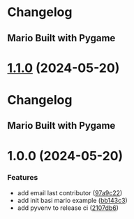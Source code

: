# Changelog
## Mario Built with Pygame

# [1.1.0](https://github.com/software-development-v/mario-pygame/compare/v1.0.0...v1.1.0) (2024-05-20)

# Changelog

## Mario Built with Pygame

# 1.0.0 (2024-05-20)

### Features

- add email last contributor
  ([97a9c22](https://github.com/software-development-v/mario-pygame/commit/97a9c22417a73eb8fa9915cd02e73d026775a398))
- add init basi mario example
  ([bb143c3](https://github.com/software-development-v/mario-pygame/commit/bb143c323d51487176fdf4b12029e66c872b1411))
- add pyvenv to release ci
  ([2107db6](https://github.com/software-development-v/mario-pygame/commit/2107db6df64b0a9d90ea71e939d056be5d234481))
